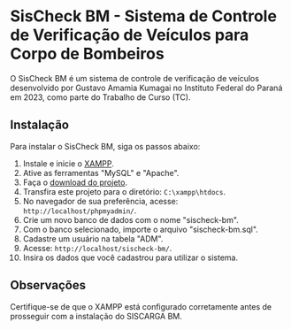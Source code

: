 # SisCheck BM - Sistema de Controle de Verificação de Veículos para Corpo de Bombeiros

O SisCheck BM é um sistema de controle de verificação de veículos desenvolvido por Gustavo Amamia Kumagai no Instituto Federal do Paraná em 2023, como parte do Trabalho de Curso (TC).

## Instalação

Para instalar o SisCheck BM, siga os passos abaixo:

1. Instale e inicie o [XAMPP](https://www.apachefriends.org/index.html).
2. Ative as ferramentas "MySQL" e "Apache".
3. Faça o [download do projeto](https://github.com/TofuVoador/sischeck-bm).
4. Transfira este projeto para o diretório: `C:\xampp\htdocs`.
5. No navegador de sua preferência, acesse: `http://localhost/phpmyadmin/`.
6. Crie um novo banco de dados com o nome "sischeck-bm".
7. Com o banco selecionado, importe o arquivo "sischeck-bm.sql".
8. Cadastre um usuário na tabela "ADM".
9. Acesse: `http://localhost/sischeck-bm/`.
10. Insira os dados que você cadastrou para utilizar o sistema.

## Observações

Certifique-se de que o XAMPP está configurado corretamente antes de prosseguir com a instalação do SISCARGA BM.
